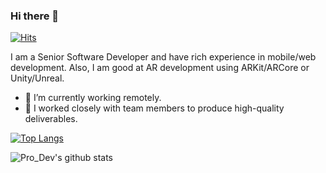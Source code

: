 ### Hi there 👋
[![Hits](https://hits.seeyoufarm.com/api/count/incr/badge.svg?url=https%3A%2F%2Fgithub.com%2FSolutionDev888%2Fhit-counter)](https://hits.seeyoufarm.com)

I am a Senior Software Developer and have rich experience in mobile/web development.
Also, I am good at AR development using ARKit/ARCore or Unity/Unreal.

- 🔭 I’m currently working remotely.
- 👯 I worked closely with team members to produce high-quality deliverables.

[![Top Langs](https://github-readme-stats.vercel.app/api/top-langs/?username=SolutionDev888&hide=html)](https://github.com/anuraghazra/github-readme-stats)

![Pro_Dev's github stats](https://github-readme-stats.vercel.app/api?username=SolutionDev888&count_private=true)


